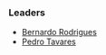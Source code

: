 ### Leaders
* [Bernardo Rodrigues](mailto:bernardo.rodrigues@owasp.org)
* [Pedro Tavares](mailto:pedro.tavares@owasp.org)
